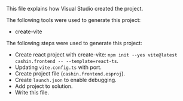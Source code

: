 This file explains how Visual Studio created the project.

The following tools were used to generate this project:
- create-vite

The following steps were used to generate this project:
- Create react project with create-vite: `npm init --yes vite@latest cashin.frontend -- --template=react-ts`.
- Updating `vite.config.ts` with port.
- Create project file (`cashin.frontend.esproj`).
- Create `launch.json` to enable debugging.
- Add project to solution.
- Write this file.
